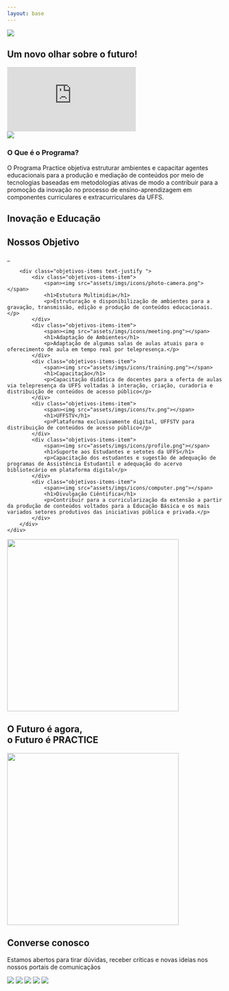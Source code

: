 ```yaml
---
layout: base
---
```

<img class="capa-yellow" src="assets/imgs/ondasYellow.png">
<section class="video">
    <h1 class="text-center">Um novo olhar sobre o futuro!</h1>
    <iframe id="video" src="https://www.youtube.com/embed/V6kS3fPytiQ" frameborder="0" allow="accelerometer; autoplay; encrypted-media; gyroscope; picture-in-picture" allowfullscreen></iframe>
</section>

<img class="capa-white" src="assets/imgs/ondasWhite.png">
<section class="apresentacao">
    <article class="container text-center text-dark">
        <h1>O Que é o Programa?</h1>
        <p>O Programa Practice objetiva estruturar ambientes e capacitar agentes educacionais para a produção e mediação de conteúdos por meio de tecnologias baseadas em metodologias ativas de modo a contribuir para a promoção da inovação no processo de ensino-aprendizagem em componentes curriculares e extracurriculares da UFFS.</p>
    </article>
</section>

<section class="objetivos-container">
    <div class="objetivos container">
        <div class="objetivos-title">
            <h2>Inovação e Educação</h2>
            <h1>Nossos Objetivo</h1>
            <p>_</p>
        </div>

        <div class="objetivos-items text-justify ">
            <div class="objetivos-items-item">
                <span><img src="assets/imgs/icons/photo-camera.png"></span>
                <h1>Estutura Multimidia</h1>
                <p>Estruturação e disponibilização de ambientes para a gravação, transmissão, edição e produção de conteúdos educacionais.</p>
            </div>        
            <div class="objetivos-items-item">
                <span><img src="assets/imgs/icons/meeting.png"></span>
                <h1>Adaptação de Ambientes</h1>
                <p>Adaptação de algumas salas de aulas atuais para o oferecimento de aula em tempo real por telepresença.</p>
            </div>        
            <div class="objetivos-items-item">
                <span><img src="assets/imgs/icons/training.png"></span>
                <h1>Capacitação</h1>
                <p>Capacitação didática de docentes para a oferta de aulas via telepresença da UFFS voltadas à interação, criação, curadoria e distribuição de conteúdos de acesso público</p>
            </div>        
            <div class="objetivos-items-item">
                <span><img src="assets/imgs/icons/tv.png"></span>
                <h1>UFFSTV</h1>
                <p>Plataforma exclusivamente digital, UFFSTV para distribuição de conteúdos de acesso público</p>
            </div>       
            <div class="objetivos-items-item">
                <span><img src="assets/imgs/icons/profile.png"></span>
                <h1>Suporte aos Estudantes e setotes da UFFS</h1>
                <p>Capacitação dos estudantes e sugestão de adequação de programas de Assistência Estudantil e adequação do acervo bibliotecário em plataforma digital</p>
            </div>        
            <div class="objetivos-items-item">
                <span><img src="assets/imgs/icons/computer.png"></span>
                <h1>Divulgação Ciêntifica</h1>
                <p>Contribuir para a curricularização da extensão a partir da produção de conteúdos voltados para a Educação Básica e os mais variados setores produtivos das iniciativas pública e privada.</p>
            </div>
        </div>
    </div>
</section>

<section class="frase text-center">
    <img src="assets/imgs/nuvens.png" width="400">
    <h1> O Futuro é agora,<br>o Futuro é <strong>PRACTICE</strong></h1>
    <img src="assets/imgs/nuvens.png"  width="400">
</section>

<section class="servico">

</section>

<section class="contato">
<h1>Converse conosco</h1>
<p>Estamos abertos para tirar dúvidas, receber críticas e novas ideias nos nossos portais de comunicaçãos</p>
<div class="redes-sociais">
    <a href="mailto:practice@uffs.edu.br?subject=Contato"><img src="assets/imgs/Ícones Redes Sociais/Email Escuro.png"></a>
    <a href="https://github.com/practice-uffs"><img src="assets/imgs/Ícones Redes Sociais/Github Escuro.png"></a>
    <a href="https://www.instagram.com/practiceuffs/"><img src="assets/imgs/Ícones Redes Sociais/Instagram Escuro.png"></a>
    <a href="https://www.youtube.com/channel/UCu3jAl8MTMPkaxb3u0_xESw?view_as=subscriber"><img src="assets/imgs/Ícones Redes Sociais/YouTube Branca.png"></a>
    <a href="https://practice.uffs.cc/"><img src="assets/imgs/Ícones Redes Sociais/Seta Escura.png"></a>
</div>
</section>
    